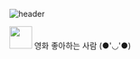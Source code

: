 
<!--
**hanabzu/hanabzu** is a ✨ _special_ ✨ repository because its `README.md` (this file) appears on your GitHub profile.

Here are some ideas to get you started:

- 🔭 I’m currently working on ...
- 🌱 I’m currently learning ...
- 👯 I’m looking to collaborate on ...
- 🤔 I’m looking for help with ...
- 💬 Ask me about ...
- 📫 How to reach me: ...
- 😄 Pronouns: ...
- ⚡ Fun fact: ...
-->
![header](https://capsule-render.vercel.app/api?type=waving&&color=0:4FBD99,50:2A899B,100:003E8D&height=300&section=header&text=hanabzu&fontSize=60&animation=fadeIn&fontColor=FFFFFF)

<a href="https://pedia.watcha.com/ko-KR/users/8nPvyoO26xYo0"><img src="https://user-images.githubusercontent.com/76643387/181499667-f6f7fd9d-ad81-494f-801e-b69a5e07591c.png" height="40px" width="40px"></a> 영화 좋아하는 사람 (●'◡'●) 


